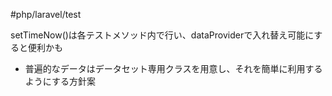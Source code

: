 #php/laravel/test 

setTimeNow()は各テストメソッド内で行い、dataProviderで入れ替え可能にすると便利かも
- 普遍的なデータはデータセット専用クラスを用意し、それを簡単に利用するようにする方針案